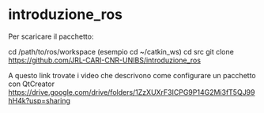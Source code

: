 # introduzione_ros

Per scaricare il pacchetto:

cd /path/to/ros/workspace (esempio cd ~/catkin_ws)
cd src
git clone https://github.com/JRL-CARI-CNR-UNIBS/introduzione_ros

A questo link trovate i video che descrivono come configurare un pacchetto con QtCreator
https://drive.google.com/drive/folders/1ZzXUXrF3ICPG9P14G2Mi3fT5QJ99hH4k?usp=sharing
